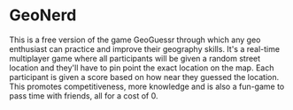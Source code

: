 # GeoNerd
This is a free version of the game GeoGuessr through which any geo enthusiast can practice and improve their geography skills. It's a real-time multiplayer game where all participants will be given a random street location and they'll have to pin point the exact location on the map. Each participant is given a score based on how near they guessed the location. This promotes competitiveness, more knowledge and is also a fun-game to pass time with friends, all for a cost of 0.

